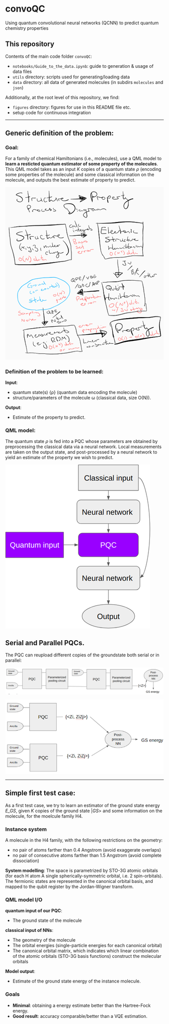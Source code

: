 # convoQC
Using quantum convolutional neural networks (QCNN) to predict quantum chemistry properties


## This repository

Contents of the main code folder `convoQC`:
- `notebooks/Guide_to_the_data.ipynb`: guide to generation & usage of data files
- `utils` directory: scripts used for generating/loading data
- `data` directory: all data of generated molecules (in subdirs `molecules` and `json`)

Additionally, at the root level of this repository, we find:
- `figures` directory: figures for use in this README file etc.
- setup code for continuous integration


---

## Generic definition of the problem:

### Goal: 
For a family of chemical Hamiltonians (i.e., molecules), use a QML model to **learn a resticted quantum estimator of some property of the molecules**. 
This QML model takes as an input *K* copies of a quantum state *ρ* (encoding some properties of the molecule) and some classical information on the molecule, and outputs the best estimate of property to predict.

![structure -> property diagram](figures/diagram.png)

### Definition of the problem to be learned:
**Input**: 
- quantum state(s) {ρ} (quantum data encoding the molecule)
- structure/parameters of the molecule ω (classical data, size O(N)).

**Output**: 
- Estimate of the property to predict.

### QML model:
The quantum state *ρ* is fed into a PQC whose parameters are obtained by preprocessing the classical data via a neural network.
Local measurements are taken on the output state, and post-processed by a neural network to yield an estimate of the property we wish to predict.

![generic model drawing](figures/generic_model.png)

## Serial and Parallel PQCs.

The PQC can reupload different copies of the groundstate both serial or in parallel:

![serial model drawing](figures/serial_model.png)

![parallel model drawing](figures/parallel_model.png)

---

## Simple first test case:

As a first test case, we try to learn an estimator of the ground state energy *E_GS*, given *K* copies of the ground state |*GS*> and some information on the molecule, for the moelcule family H4.

### Instance system
A molecule in the H4 family, with the following restrictions on the geometry:
- no pair of atoms farther than 0.4 Angstrom (avoid exaggerate overlaps)
- no pair of consecutive atoms farther than 1.5 Angstrom (avoid complete dissociation)

**System modelling**:
The space is parametrized by STO-3G atomic orbitals (for each H atom A single spherically-symmetric orbital, i.e. 2 spin-orbitals).
The fermionic states are represented in the canonical orbital basis, and mapped to the qubit register by the Jordan-Wigner transform.

### QML model I/O

**quantum input of our PQC**: 
- The ground state of the molecule
    
**classical input of NNs**:
- The geometry of the molecule
- The orbital energies (single-particle energies for each canonical orbital)
- The canonical orbital matrix, which indicates which linear combination of the atomic orbitals (STO-3G basis functions) construct the molecular orbitals

**Model output**:
- Estimate of the ground state energy of the instance molecule.

### Goals

- **Minimal**: obtaining a energy estimate better than the Hartree-Fock energy.
- **Good result**: accuracy comparable/better than a VQE estimation.

